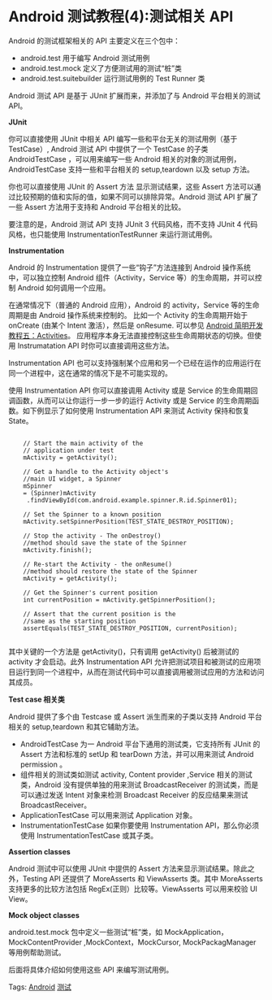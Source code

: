 # Android 测试教程(4):测试相关 API

Android 的测试框架相关的 API 主要定义在三个包中：

- android.test  用于编写 Android 测试用例
- android.test.mock  定义了方便测试用的测试“桩”类
- android.test.suitebuilder  运行测试用例的 Test Runner 类

Android 测试 API 是基于 JUnit 扩展而来，并添加了与 Android 平台相关的测试 API。

**JUnit**

你可以直接使用 JUnit 中相关 API 编写一些和平台无关的测试用例（基于 TestCase）, Android  测试 API 中提供了一个 TestCase 的子类 AndroidTestCase ，可以用来编写一些 Android 相关的对象的测试用例，AndroidTestCase 支持一些和平台相关的 setup,teardown 以及 setup 方法。

你也可以直接使用 JUnit 的 Assert 方法 显示测试结果，这些 Assert 方法可以通过比较预期的值和实际的值，如果不同可以排除异常。Android 测试 API 扩展了一些 Assert 方法用于支持和 Android 平台相关的比较。

要注意的是，Android 测试 API 支持 JUnit 3 代码风格，而不支持 JUnit 4 代码风格，也只能使用 InstrumentationTestRunner 来运行测试用例。

**Instrumentation**

Android 的 Instrumentation 提供了一些“钩子”方法连接到 Android 操作系统中，可以独立控制 Android 组件（Activity，Service 等）的生命周期，并可以控制 Android 如何调用一个应用。

在通常情况下（普通的 Android 应用），Android 的 activity，Service 等的生命周期是由 Android 操作系统来控制的。 比如一个 Activity 的生命周期开始于 onCreate (由某个 Intent 激活），然后是 onResume. 可以参见 [Android 简明开发教程五：Activities](http://www.imobilebbs.com/wordpress/?p=853)。 应用程序本身无法直接控制这些生命周期状态的切换。但使用 Instrumatation API 时你可以直接调用这些方法。

Instrumentation API 也可以支持强制某个应用和另一个已经在运作的应用运行在同一个进程中，这在通常的情况下是不可能实现的。

使用 Instrumentation API 你可以直接调用 Activity 或是 Service 的生命周期回调函数，从而可以让你运行一步一步的运行 Activity 或是 Service 的生命周期函数。如下例显示了如何使用 Instrumentation API 来测试 Activity 保持和恢复 State。

```

    // Start the main activity of the
    // application under test
    mActivity = getActivity();
    
    // Get a handle to the Activity object's
    //main UI widget, a Spinner
    mSpinner
    = (Spinner)mActivity
     .findViewById(com.android.example.spinner.R.id.Spinner01);
    
    // Set the Spinner to a known position
    mActivity.setSpinnerPosition(TEST_STATE_DESTROY_POSITION);
    
    // Stop the activity - The onDestroy()
    //method should save the state of the Spinner
    mActivity.finish();
    
    // Re-start the Activity - the onResume()
    //method should restore the state of the Spinner
    mActivity = getActivity();
    
    // Get the Spinner's current position
    int currentPosition = mActivity.getSpinnerPosition();
    
    // Assert that the current position is the
    //same as the starting position
    assertEquals(TEST_STATE_DESTROY_POSITION, currentPosition);
    
```

其中关键的一个方法是 getActivity()，只有调用 getActivity() 后被测试的 activity 才会启动。此外 Instrumentation API 允许把测试项目和被测试的应用项目运行到同一个进程中，从而在测试代码中可以直接调用被测试应用的方法和访问其成员。

**Test case 相关类**

Android 提供了多个由 Testcase 或 Assert 派生而来的子类以支持 Android 平台相关的 setup,teardown 和其它辅助方法。

- AndroidTestCase 为一 Android 平台下通用的测试类，它支持所有 JUnit 的 Assert 方法和标准的 setUp 和 tearDown 方法，并可以用来测试 Android permission 。
- 组件相关的测试类如测试 activity, Content provider ,Service 相关的测试类，Android 没有提供单独的用来测试 BroadcastReceiver 的测试类，而是可以通过发送 Intent 对象来检测 Broadcast Receiver 的反应结果来测试 BroadcastReceiver。
- ApplicationTestCase 可以用来测试 Application 对象。
- InstrumentationTestCase 如果你要使用 Instrumentation API，那么你必须使用 InstrumentationTestCase 或其子类。

**Assertion classes**

Android 测试中可以使用 JUnit 中提供的 Assert 方法来显示测试结果。除此之外，Testing API 还提供了 MoreAsserts 和 ViewAsserts 类。其中 MoreAsserts 支持更多的比较方法包括 RegEx(正则）比较等。ViewAsserts 可以用来校验 UI View。

**Mock object classes**

android.test.mock 包中定义一些测试“桩”类，如 MockApplication，MockContentProvider ,MockContext，MockCursor, MockPackagManager 等用例帮助测试。

后面将具体介绍如何使用这些 API 来编写测试用例。

Tags: [Android](http://www.imobilebbs.com/wordpress/archives/tag/android) [测试](http://www.imobilebbs.com/wordpress/archives/tag/%e6%b5%8b%e8%af%95)